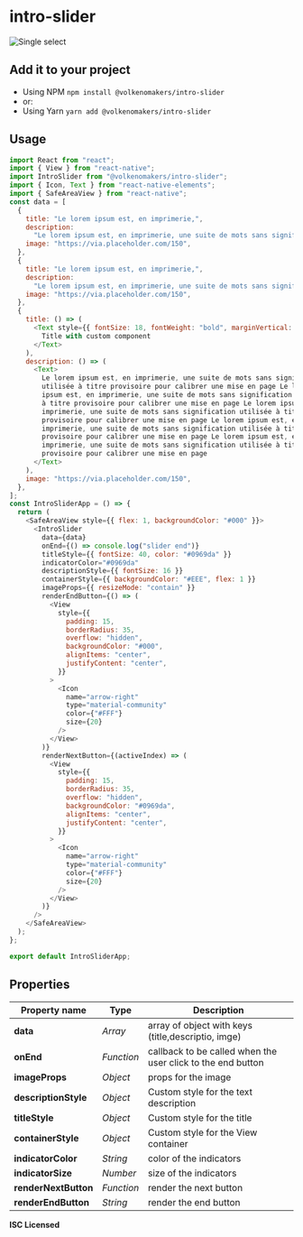 # intro-slider

![Single select](https://raw.githubusercontent.com/VolkenoMakers/intro-slider/files/demo.gif)

## Add it to your project

- Using NPM
  `npm install @volkenomakers/intro-slider`
- or:
- Using Yarn
  `yarn add @volkenomakers/intro-slider`

## Usage

```javascript
import React from "react";
import { View } from "react-native";
import IntroSlider from "@volkenomakers/intro-slider";
import { Icon, Text } from "react-native-elements";
import { SafeAreaView } from "react-native";
const data = [
  {
    title: "Le lorem ipsum est, en imprimerie,",
    description:
      "Le lorem ipsum est, en imprimerie, une suite de mots sans signification utilisée à titre provisoire pour calibrer une mise en page, le texte définitif venant ",
    image: "https://via.placeholder.com/150",
  },
  {
    title: "Le lorem ipsum est, en imprimerie,",
    description:
      "Le lorem ipsum est, en imprimerie, une suite de mots sans signification utilisée à titre provisoire pour calibrer une mise en page, le texte définitif venant ",
    image: "https://via.placeholder.com/150",
  },
  {
    title: () => (
      <Text style={{ fontSize: 18, fontWeight: "bold", marginVertical: 20 }}>
        Title with custom component
      </Text>
    ),
    description: () => (
      <Text>
        Le lorem ipsum est, en imprimerie, une suite de mots sans signification
        utilisée à titre provisoire pour calibrer une mise en page Le lorem
        ipsum est, en imprimerie, une suite de mots sans signification utilisée
        à titre provisoire pour calibrer une mise en page Le lorem ipsum est, en
        imprimerie, une suite de mots sans signification utilisée à titre
        provisoire pour calibrer une mise en page Le lorem ipsum est, en
        imprimerie, une suite de mots sans signification utilisée à titre
        provisoire pour calibrer une mise en page Le lorem ipsum est, en
        imprimerie, une suite de mots sans signification utilisée à titre
        provisoire pour calibrer une mise en page
      </Text>
    ),
    image: "https://via.placeholder.com/150",
  },
];
const IntroSliderApp = () => {
  return (
    <SafeAreaView style={{ flex: 1, backgroundColor: "#000" }}>
      <IntroSlider
        data={data}
        onEnd={() => console.log("slider end")}
        titleStyle={{ fontSize: 40, color: "#0969da" }}
        indicatorColor="#0969da"
        descriptionStyle={{ fontSize: 16 }}
        containerStyle={{ backgroundColor: "#EEE", flex: 1 }}
        imageProps={{ resizeMode: "contain" }}
        renderEndButton={() => (
          <View
            style={{
              padding: 15,
              borderRadius: 35,
              overflow: "hidden",
              backgroundColor: "#000",
              alignItems: "center",
              justifyContent: "center",
            }}
          >
            <Icon
              name="arrow-right"
              type="material-community"
              color={"#FFF"}
              size={20}
            />
          </View>
        )}
        renderNextButton={(activeIndex) => (
          <View
            style={{
              padding: 15,
              borderRadius: 35,
              overflow: "hidden",
              backgroundColor: "#0969da",
              alignItems: "center",
              justifyContent: "center",
            }}
          >
            <Icon
              name="arrow-right"
              type="material-community"
              color={"#FFF"}
              size={20}
            />
          </View>
        )}
      />
    </SafeAreaView>
  );
};

export default IntroSliderApp;
```

## Properties

| Property name        | Type       | Description                                                 |
| -------------------- | ---------- | ----------------------------------------------------------- |
| **data**             | _Array_    | array of object with keys (title,descriptio, imge)          |
| **onEnd**            | _Function_ | callback to be called when the user click to the end button |
| **imageProps**       | _Object_   | props for the image                                         |
| **descriptionStyle** | _Object_   | Custom style for the text description                       |
| **titleStyle**       | _Object_   | Custom style for the title                                  |
| **containerStyle**   | _Object_   | Custom style for the View container                         |
| **indicatorColor**   | _String_   | color of the indicators                                     |
| **indicatorSize**    | _Number_   | size of the indicators                                      |
| **renderNextButton** | _Function_ | render the next button                                      |
| **renderEndButton**  | _String_   | render the end button                                       |

**ISC Licensed**
